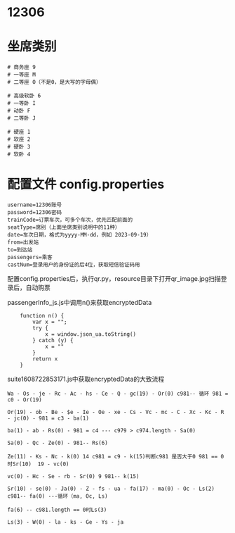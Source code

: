 # 12306
# 坐席类别
    # 商务座 9
    # 一等座 M
    # 二等座 O（不是0，是大写的字母偶）

    # 高级软卧 6
    # 一等卧 I
    # 动卧 F
    # 二等卧 J

    # 硬座 1
    # 软座 2
    # 硬卧 3
    # 软卧 4
    
# 配置文件 config.properties
```
username=12306账号
password=12306密码
trainCode=订票车次，可多个车次，优先匹配前面的
seatType=席别（上面坐席类别说明中的11种）
date=车次日期，格式为yyyy-MM-dd，例如 2023-09-19）
from=出发站
to=到达站
passengers=乘客
castNum=登录用户的身份证的后4位，获取短信验证码用
```
配置config.properties后，执行qr.py，resource目录下打开qr_image.jpg扫描登录后，自动购票

[//]: # (查询余票时，学生票purpose_codes为0x00，成人为ADULT)


passengerInfo_js.js中调用n()来获取encryptedData
```
    function n() {
        var x = "";
        try {
            x = window.json_ua.toString()
        } catch (y) {
            x = ""
        }
        return x
    }
```

suite1608722853171.js中获取encryptedData的大致流程

```
Wa - Os - je - Rc - Ac - hs - Ce - Q - gc(19) - Or(0) c981-- 循环 981 = c0 - Or(19)

Or(19) - ob - Be - $e - Ie - Oe - xe - Cs - Vc - mc - C - Xc - Kc - R - jc(0) - 981 = c3 - ba(1)

ba(1) - ab - Rs(0) - 981 = c4 --- c979 > c974.length - Sa(0)

Sa(0) - Qc - Ze(0) - 981-- Rs(6)

Ze(11) - Ks - Nc - k(0) 14 c981 = c9 - k(15)判断c981 是否大于0 981 == 0时Sr(10)  19 - vc(0)

vc(0) - Hc - Se - rb - Sr(0) 9 981-- k(15)

Sr(10) - se(0) - Ja(0) - Z - fs - ua - fa(17) - ma(0) - Oc - Ls(2) c981-- fa(0) ---循环（ma, Oc, Ls)

fa(6) -- c981.length == 0时Ls(3)

Ls(3) - W(0) - la - ks - Ge - Ys - ja
```
